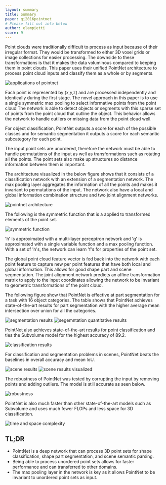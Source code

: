 ```yaml
---
layout: summary
title: Summary
paper: qi2016pointnet
# Please fill out info below
author: elampietti
score: 9
---
```


Point clouds were traditionally difficult to process as input because of their irregular format.
They would be transformed to either 3D voxel grids or image collections for easier processing.
The downside to these transformations is that it makes the data voluminous compared to keeping them in point clouds.
This paper uses their unified PointNet architecture to process point cloud inputs and classify them as a whole or by segments.

![applications of pointnet](https://user-images.githubusercontent.com/7085644/139198884-6e2c1d1a-427b-46b2-bfe4-7af92a2344c9.PNG)

Each point is represented by (x,y,z) and are processed independently and identically during the first stage. 
The novel approach in this paper is to use a single symmetric max pooling to select informative points from the point cloud
The network is able to detect objects or segments with this sparse set of points from the point cloud that outline the object. 
This behavior allows the network to handle outliers or missing data from the point cloud well.

For object classification, PointNet outputs a score for each of the possible classes and for semantic segmentation it outputs a score for each semantic subcategory for each point.

The input point sets are unordered, therefore the network must be able to handle permutations of the input as well as transformations such as rotating all the points.
The point sets also make up structures so distance information between them is important.

The architecture visualized in the below figure shows that it consists of a classification network with an extension of a segmentation network.
The max pooling layer aggregates the information of all the points and makes it invariant to permutations of the input.
The network also have a local and global information combination structure and two joint alignment networks.

![pointnet architecture](https://user-images.githubusercontent.com/7085644/139199188-1508e0f1-189a-4784-a2ac-56f8127678b0.PNG)

The following is the symmetric function that is a applied to transformed elements of the point set.

![symmetric function](https://user-images.githubusercontent.com/7085644/139201274-05ec4b3c-2563-4c69-9ddf-878f5c87d7f2.PNG)

'h' is approximated with a multi-layer perceptron network and 'g' is approximated with a single variable function and a max pooling function.
With a set of 'h's, the network can learn 'f's for properties of the point set.

The global point cloud feature vector is fed back into the network with each point feature to capture new per point features that have both local and global information.
This allows for good shape part and scene segmentation.
The joint alignment network predicts an affine transformation matrix to apply to the input coordinates allowing the network to be invariant to geometric transformations of the point cloud.

The following figure show that PointNet is effective at part segmentation for a task with 16 object categories.
The table shows that PointNet achieves state-of-the-art results for part segmentation with the higher average mean intersection over union for all the categories.

![segmentation results](https://user-images.githubusercontent.com/7085644/139202877-248f9ddc-bac8-434b-b3f9-f2abf62bdd7c.PNG)
![segemntation quantitative results](https://user-images.githubusercontent.com/7085644/139203261-4d272a0e-a11a-4bd4-ac89-cc15a76beb62.PNG)

PointNet also achieves state-of-the-art results for point classification and ties the Subvolume model for the highest accuracy of 89.2.

![classification results](https://user-images.githubusercontent.com/7085644/139203060-965a0560-dbe0-4685-a6cf-95e83c93c4c2.PNG)

For classification and segmentation problems in scenes, PointNet beats the baselines in overall accuracy and mean IoU.

![scene results](https://user-images.githubusercontent.com/7085644/139204127-63d75b62-b86d-485b-9c54-c0cd582abffb.PNG)
![scene results visualized](https://user-images.githubusercontent.com/7085644/139204116-93a1d0d1-e70c-4448-82cc-eda1168c5220.PNG)

The robustness of PointNet was tested by corrupting the input by removing points and adding outliers.
The model is still accurate as seen below.

![robustness](https://user-images.githubusercontent.com/7085644/139204427-bb231886-a58f-439c-ab04-872aa1766f98.PNG)

PointNet is also much faster than other state-of-the-art models such as Subvolume and uses much fewer FLOPs and less space for 3D classification.

![time and space complexity](https://user-images.githubusercontent.com/7085644/139204788-f16ea7a4-e067-4775-a8ac-ebcc6f4f6cf9.PNG)

## TL;DR
* PointNet is a deep network that can process 3D point sets for shape classification, shape part segmentation, and scene semantic parsing. 
* Being able to process unordered point sets allows for faster performance and can transferred to other domains.
* The max pooling layer in the network is key as it allows PointNet to be invariant to unordered point sets as input.
